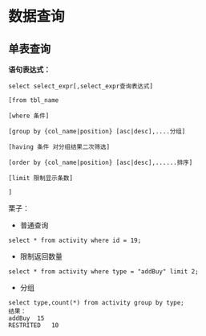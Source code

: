# 数据查询

## 单表查询

**语句表达式：**

```
select select_expr[,select_expr查询表达式]

[from tbl_name

[where 条件]

[group by {col_name|position} [asc|desc],....分组]

[having 条件 对分组结果二次筛选]

[order by {col_name|position} [asc|desc],......排序]

[limit 限制显示条数]

]
```

栗子：

+ 普通查询

```
select * from activity where id = 19;
```

+ 限制返回数量

```
select * from activity where type = "addBuy" limit 2;
```

+ 分组

```
select type,count(*) from activity group by type;
结果：
addBuy	15
RESTRITED	10
```



